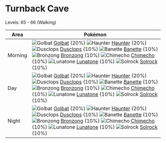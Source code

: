 # Turnback Cave
Levels: 65 - 66 (Walking)

Area       | Pokémon
---        | ---
Morning    | ![][042]  [Golbat] (20%) ![][093]  [Haunter] (20%) ![][356]  [Dusclops] (10%)  ![][354]  [Banette] (10%) ![][437]  [Bronzong] (10%) ![][358]  [Chimecho] (10%)  ![][337]  [Lunatone] (10%) ![][338]  [Solrock] (10%)
Day        | ![][042]  [Golbat] (20%) ![][093]  [Haunter] (20%) ![][356]  [Dusclops] (10%)  ![][354]  [Banette] (10%) ![][437]  [Bronzong] (10%) ![][358]  [Chimecho] (10%)  ![][337]  [Lunatone] (10%) ![][338]  [Solrock] (10%)
Night      | ![][042]  [Golbat] (20%) ![][093]  [Haunter] (20%) ![][356]  [Dusclops] (10%)  ![][354]  [Banette] (10%) ![][437]  [Bronzong] (10%) ![][358]  [Chimecho] (10%)  ![][337]  [Lunatone] (10%) ![][338]  [Solrock] (10%)



[042]: https://raw.githubusercontent.com/PokeAPI/sprites/master/sprites/pokemon/42.png "Golbat"
[093]: https://raw.githubusercontent.com/PokeAPI/sprites/master/sprites/pokemon/93.png "Haunter"
[337]: https://raw.githubusercontent.com/PokeAPI/sprites/master/sprites/pokemon/337.png "Lunatone"
[338]: https://raw.githubusercontent.com/PokeAPI/sprites/master/sprites/pokemon/338.png "Solrock"
[354]: https://raw.githubusercontent.com/PokeAPI/sprites/master/sprites/pokemon/354.png "Banette"
[356]: https://raw.githubusercontent.com/PokeAPI/sprites/master/sprites/pokemon/356.png "Dusclops"
[358]: https://raw.githubusercontent.com/PokeAPI/sprites/master/sprites/pokemon/358.png "Chimecho"
[437]: https://raw.githubusercontent.com/PokeAPI/sprites/master/sprites/pokemon/437.png "Bronzong"
[Golbat]: /pokemon_changes/042.md
[Haunter]: /pokemon_changes/093.md
[Lunatone]: /pokemon_changes/337.md
[Solrock]: /pokemon_changes/338.md
[Banette]: /pokemon_changes/354.md
[Dusclops]: /pokemon_changes/356.md
[Chimecho]: /pokemon_changes/358.md
[Bronzong]: /pokemon_changes/437.md
